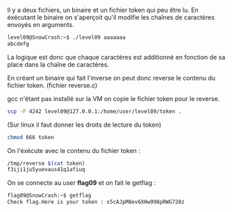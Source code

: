 Il y a deux fichiers, un binaire et un fichier token qui peu être lu.
En éxécutant le binaire on s'aperçoit qu'il modifie les chaînes de caractéres envoyés en arguments.

```bash 
level09@SnowCrash:~$ ./level09 aaaaaaa
abcdefg
```
La logique est donc que chaque caractéres est additionné en fonction de sa place dans la chaîne de caractéres.

En créant un binaire qui fait l'inverse on peut donc reverse le contenu du fichier token. (fichier reverse.c)

gcc n'étant pas installé sur la VM on copie le fichier token pour le reverse.

```bash
scp -P 4242 level09@127.0.0.1:/home/user/level09/token .
```
(Sur linux il faut donner les droits de lecture du token)
```bash 
chmod 666 token
```

On l'éxécute avec le contenu du fichier token :
```bash
/tmp/reverse $(cat token)
f3iji1ju5yuevaus41q1afiuq
```

On se connecte au user **flag09** et on fait le getflag : 
```bash
flag09@SnowCrash:~$ getflag
Check flag.Here is your token : s5cAJpM8ev6XHw998pRWG728z
```

